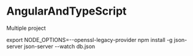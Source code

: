 # AngularAndTypeScript
Multiple project

export NODE_OPTIONS=--openssl-legacy-provider
npm install -g json-server
 json-server --watch db.json